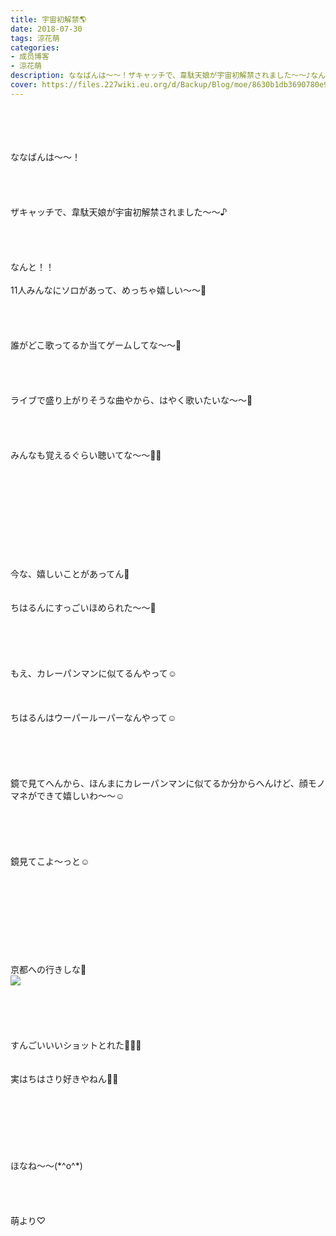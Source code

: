 ```yaml
---
title: 宇宙初解禁🌎
date: 2018-07-30
tags: 涼花萌
categories: 
- 成员博客
- 涼花萌
description: ななばんは〜〜！ザキャッチで、韋駄天娘が宇宙初解禁されました〜〜♪なんと！！11人みんなにソロがあって、めっちゃ嬉しい〜〜💓誰がどこ歌ってるか当てゲームしてな...
cover: https://files.227wiki.eu.org/d/Backup/Blog/moe/8630b1db3690780e9ca2bed870772.jpg 
---
```

<div class="blog_detail__main">
<br/>
<br/>
<br/>
<br/>
ななばんは〜〜！<br/>
<br/>
<br/>
<br/>
<br/>
ザキャッチで、韋駄天娘が宇宙初解禁されました〜〜♪<br/>
<br/>
<br/>
<br/>
<br/>
なんと！！<br/>
<br/>
11人みんなにソロがあって、めっちゃ嬉しい〜〜💓<br/>
<br/>
<br/>
<br/>
<br/>
誰がどこ歌ってるか当てゲームしてな〜〜💓<br/>
<br/>
<br/>
<br/>
<br/>
ライブで盛り上がりそうな曲やから、はやく歌いたいな〜〜💓<br/>
<br/>
<br/>
<br/>
<br/>
みんなも覚えるぐらい聴いてな〜〜👂🏻<br/>
<br/>
<br/>
<br/>
<br/>
<br/>
<br/>
<br/>
<br/>
<br/>
<br/>
今な、嬉しいことがあってん💓<br/>
<br/>
<br/>
ちはるんにすっごいほめられた〜〜💓<br/>
<br/>
<br/>
<br/>
<br/>
<br/>
もえ、カレーパンマンに似てるんやって☺️<br/>
<br/>
<br/>
<br/>
ちはるんはウーパールーパーなんやって☺️<br/>
<br/>
<br/>
<br/>
<br/>
<br/>
鏡で見てへんから、ほんまにカレーパンマンに似てるか分からへんけど、顔モノマネができて嬉しいわ〜〜☺️<br/>
<br/>
<br/>
<br/>
<br/>
<br/>
鏡見てこよ〜っと☺️<br/>
<br/>
<br/>
<br/>
<br/>
<br/>
<br/>
<br/>
<br/>
<br/>
京都への行きしな💓<br/>
<img src="https://files.227wiki.eu.org/d/Backup/Blog/moe/8630b1db3690780e9ca2bed870772.jpg"><br/>
<br/>
<br/>
<br/>
<br/>
<br/>
すんごいいいショットとれた💓💓💓<br/>
<br/>
<br/>
実はちはさり好きやねん🙈💓<br/>
<br/>
<br/>
<br/>
<br/>
<br/>
<br/>
<br/>
ほなね〜〜(*^o^*)<br/>
<br/>
<br/>
<br/>
<br/>
萌より♡
<!--twitter-->

<!--//twitter-->
</img></div>